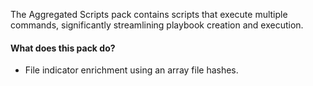 The Aggregated Scripts pack contains scripts that execute multiple commands, significantly streamlining playbook creation and execution.

#### What does this pack do?

- File indicator enrichment using an array file hashes.
